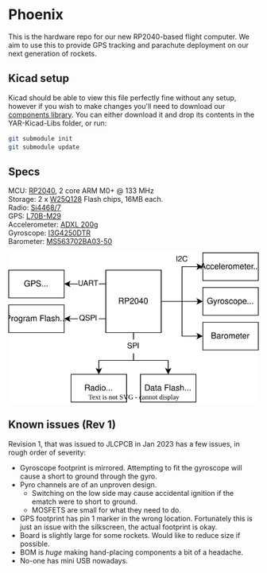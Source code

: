 # Phoenix

This is the hardware repo for our new RP2040-based flight computer. We aim to use this to provide GPS tracking and parachute deployment on our next generation of rockets.

## Kicad setup
Kicad should be able to view this file perfectly fine without any setup, however if you wish to make changes you'll need to download our [components library](https://github.com/yorkaerospace/YAR-Kicad-Libs/tree/main). You can either download it and drop its contents in the YAR-Kicad-Libs folder, or run:
```bash    
git submodule init
git submodule update
```
## Specs
MCU: [RP2040](https://docs.rs-online.com/f523/A700000007747462.pdf), 2 core ARM M0+ @ 133 MHz  
Storage: 2 x [W25Q128](https://docs.rs-online.com/cdee/0900766b81622f85.pdf) Flash chips, 16MB each.   
Radio: [Si4468/7](https://docs.rs-online.com/cabb/0900766b813b9ac6.pdf)  
GPS: [L70B-M29](https://docs.rs-online.com/74ea/0900766b8147dbe2.pdf)  
Accelerometer: [ADXL 200g](https://docs.rs-online.com/c088/0900766b812d72c4.pdf)  
Gyroscope: [I3G4250DTR](https://uk.rs-online.com/web/p/motion-sensor-ics/1116450)  
Barometer: [MS563702BA03-50](https://uk.rs-online.com/web/p/pressure-sensor-ics/8937168)  

<p align="center">
  <img src="https://github.com/yorkaerospace/Phoenix-hw/blob/main/Phoenix%20Block%20Diagram.drawio.svg" />
</p>

## Known issues (Rev 1)
Revision 1, that was issued to JLCPCB in Jan 2023 has a few issues, in rough order of severity:
- Gyroscope footprint is mirrored. Attempting to fit the gyroscope will cause a short to ground through the gyro.
- Pyro channels are of an unproven design. 
  - Switching on the low side may cause accidental ignition if the ematch were to short to ground.
  - MOSFETS are small for what they need to do.
- GPS footprint has pin 1 marker in the wrong location. Fortunately this is just an issue with the silkscreen, the actual footprint is okay.
- Board is slightly large for some rockets. Would like to reduce size if possible.
- BOM is *huge* making hand-placing components a bit of a headache.
- No-one has mini USB nowadays.


